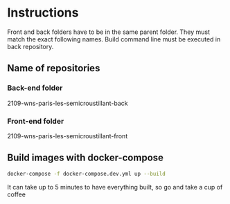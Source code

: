 # Instructions

Front and back folders have to be in the same parent folder.
They must match the exact following names.
Build command line must be executed in back repository.

## Name of repositories

### Back-end folder
2109-wns-paris-les-semicroustillant-back

### Front-end folder
2109-wns-paris-les-semicroustillant-front

## Build images with docker-compose
```bash
docker-compose -f docker-compose.dev.yml up --build
```

It can take up to 5 minutes to have everything built, so go and take a cup of coffee